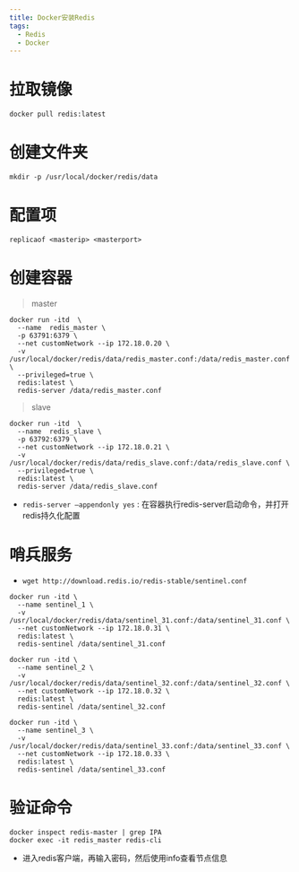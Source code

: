```yaml
---
title: Docker安装Redis
tags:
  - Redis
  - Docker
---
```


# 拉取镜像
~~~shell
docker pull redis:latest
~~~

# 创建文件夹
~~~shell
mkdir -p /usr/local/docker/redis/data
~~~

# 配置项
~~~shell
replicaof <masterip> <masterport>
~~~

# 创建容器
> master
~~~shell
docker run -itd  \
  --name  redis_master \
  -p 63791:6379 \
  --net customNetwork --ip 172.18.0.20 \
  -v /usr/local/docker/redis/data/redis_master.conf:/data/redis_master.conf \
  --privileged=true \
  redis:latest \
  redis-server /data/redis_master.conf
~~~
> slave
~~~shell
docker run -itd  \
  --name  redis_slave \
  -p 63792:6379 \
  --net customNetwork --ip 172.18.0.21 \
  -v /usr/local/docker/redis/data/redis_slave.conf:/data/redis_slave.conf \
  --privileged=true \
  redis:latest \
  redis-server /data/redis_slave.conf
~~~
* `redis-server –appendonly yes` : 在容器执行redis-server启动命令，并打开redis持久化配置

# 哨兵服务
* `wget http://download.redis.io/redis-stable/sentinel.conf`
~~~shell
docker run -itd \
  --name sentinel_1 \
  -v /usr/local/docker/redis/data/sentinel_31.conf:/data/sentinel_31.conf \
  --net customNetwork --ip 172.18.0.31 \
  redis:latest \
  redis-sentinel /data/sentinel_31.conf
~~~
~~~shell
docker run -itd \
  --name sentinel_2 \
  -v /usr/local/docker/redis/data/sentinel_32.conf:/data/sentinel_32.conf \
  --net customNetwork --ip 172.18.0.32 \
  redis:latest \
  redis-sentinel /data/sentinel_32.conf
~~~
~~~shell
docker run -itd \
  --name sentinel_3 \
  -v /usr/local/docker/redis/data/sentinel_33.conf:/data/sentinel_33.conf \
  --net customNetwork --ip 172.18.0.33 \
  redis:latest \
  redis-sentinel /data/sentinel_33.conf
~~~

# 验证命令
~~~shell
docker inspect redis-master | grep IPA
docker exec -it redis_master redis-cli
~~~
* 进入redis客户端，再输入密码，然后使用info查看节点信息